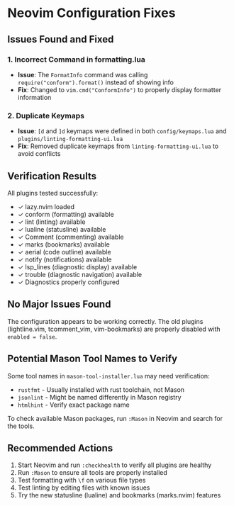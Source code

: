 # Neovim Configuration Fixes

## Issues Found and Fixed

### 1. **Incorrect Command in formatting.lua**
- **Issue**: The `FormatInfo` command was calling `require("conform").format()` instead of showing info
- **Fix**: Changed to `vim.cmd("ConformInfo")` to properly display formatter information

### 2. **Duplicate Keymaps**
- **Issue**: `[d` and `]d` keymaps were defined in both `config/keymaps.lua` and `plugins/linting-formatting-ui.lua`
- **Fix**: Removed duplicate keymaps from `linting-formatting-ui.lua` to avoid conflicts

## Verification Results

All plugins tested successfully:
- ✓ lazy.nvim loaded
- ✓ conform (formatting) available
- ✓ lint (linting) available
- ✓ lualine (statusline) available
- ✓ Comment (commenting) available
- ✓ marks (bookmarks) available
- ✓ aerial (code outline) available
- ✓ notify (notifications) available
- ✓ lsp_lines (diagnostic display) available
- ✓ trouble (diagnostic navigation) available
- ✓ Diagnostics properly configured

## No Major Issues Found

The configuration appears to be working correctly. The old plugins (lightline.vim, tcomment_vim, vim-bookmarks) are properly disabled with `enabled = false`.

## Potential Mason Tool Names to Verify

Some tool names in `mason-tool-installer.lua` may need verification:
- `rustfmt` - Usually installed with rust toolchain, not Mason
- `jsonlint` - Might be named differently in Mason registry
- `htmlhint` - Verify exact package name

To check available Mason packages, run `:Mason` in Neovim and search for the tools.

## Recommended Actions

1. Start Neovim and run `:checkhealth` to verify all plugins are healthy
2. Run `:Mason` to ensure all tools are properly installed
3. Test formatting with `\f` on various file types
4. Test linting by editing files with known issues
5. Try the new statusline (lualine) and bookmarks (marks.nvim) features